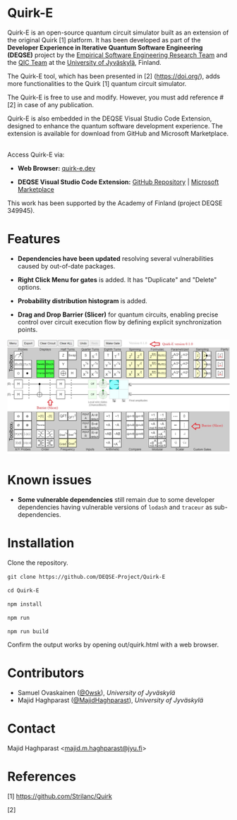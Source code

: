 # Quirk-E
Quirk-E is an open-source quantum circuit simulator built as an extension of the original Quirk [1] platform. It has been developed as part of the <strong>Developer Experience in Iterative Quantum Software Engineering (DEQSE)</strong> project by the <a href="https://www.jyu.fi/en/research-groups/empirical-software-engineering-research" target="_blank">Empirical Software Engineering Research Team</a> and the <a href="https://www.jyu.fi/en/research-groups/quantum-information-and-computation-team" target="_blank">QIC Team</a> at the <a href="https://www.jyu.fi/en" target="_blank">University of Jyväskylä</a>, Finland.

The Quirk-E tool, which has been presented in [2] (https://doi.org/), adds more functionalities to the Quirk [1] quantum circuit simulator.

The Quirk-E is free to use and modify. However, you must add reference #[2] in case of any publication.

Quirk-E is also embedded in the DEQSE Visual Studio Code Extension, designed to enhance the quantum software development experience. The extension is available for download from GitHub and Microsoft Marketplace.

<br>
Access Quirk-E via:

- **Web Browser:** [quirk-e.dev](https://quirk-e.dev/)

- **DEQSE Visual Studio Code Extension:** [GitHub Repository](https://github.com/DEQSE-Project/deqse-vscode-extension) | [Microsoft Marketplace](https://marketplace.visualstudio.com/publishers/jyuqicteam) 

This work has been supported by the Academy of Finland (project DEQSE 349945).

# Features

- **Dependencies have been updated** resolving several vulnerabilities caused by out-of-date packages.
- **Right Click Menu for gates** is added. It has "Duplicate" and "Delete" options.
- **Probability distribution histogram** is added.

- **Drag and Drop Barrier (Slicer)** for quantum circuits, enabling precise control over circuit execution flow by defining explicit synchronization points.


![Drag and Drop Barrier (Slicer) Feature](https://github.com/DEQSE-Project/Quirk-E/blob/main/Quirk-E.jpg)


# Known issues

- **Some vulnerable dependencies** still remain due to some developer dependencies having vulnerable versions of `lodash` and `traceur` as sub-dependencies.

# Installation

Clone the repository.

`git clone https://github.com/DEQSE-Project/Quirk-E` 

`cd Quirk-E`

`npm install`

`npm run`

`npm run build`

Confirm the output works by opening out/quirk.html with a web browser.

# Contributors

- Samuel Ovaskainen ([@0wsk](https://github.com/0wsk)), *University of Jyväskylä*
- Majid Haghparast ([@MajidHaghparast](https://github.com/MajidHaghparast)), *University of Jyväskylä*

# Contact

Majid Haghparast <<majid.m.haghparast@jyu.fi>>

# References

[1] https://github.com/Strilanc/Quirk

[2] 


